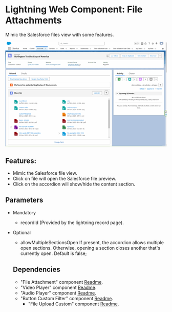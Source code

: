 # Lightning Web Component: File Attachments

Mimic the Salesforce files view with some features.

<img src="docs/animation.gif" alt=""/>

## Features:

- Mimic the Salesforce file view.
- Click on file will open the Salesforce file preview.
- Click on the accordion will show/hide the content section.

## Parameters

- Mandatory

  - recordId (Provided by the lightning record page).

- Optional

  - allowMultipleSectionsOpen If present, the accordion allows multiple open sections. Otherwise, opening a section closes another that's currently open. Default is false;

  ## Dependencies

  - "File Attachment" component [Readme](<./../File Attachment/readme.md>).
  - "Video Player" component [Readme](<./../Video Player/readme.md>).
  - "Audio Player" component [Readme](<./../Audio Player/readme.md>).
  - "Button Custom Filter" component [Readme](<./../Button Custom Filter/readme.md>).
    - "File Upload Custom" component [Readme](<./File Upload Custom/readme.md>).
